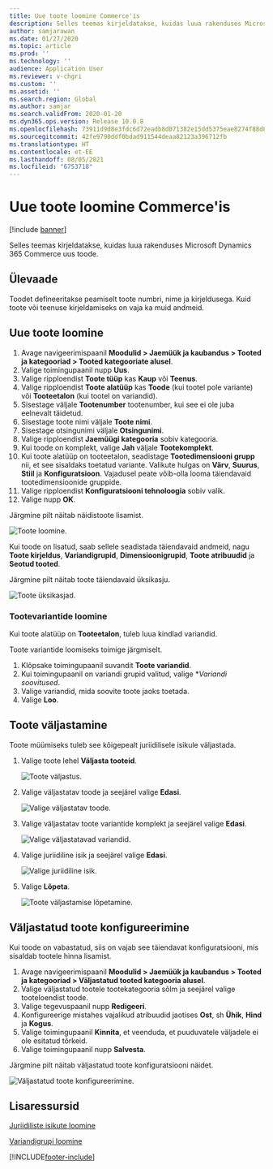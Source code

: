 ```yaml
---
title: Uue toote loomine Commerce'is
description: Selles teemas kirjeldatakse, kuidas luua rakenduses Microsoft Dynamics 365 Commerce uus toode.
author: samjarawan
ms.date: 01/27/2020
ms.topic: article
ms.prod: ''
ms.technology: ''
audience: Application User
ms.reviewer: v-chgri
ms.custom: ''
ms.assetid: ''
ms.search.region: Global
ms.author: samjar
ms.search.validFrom: 2020-01-20
ms.dyn365.ops.version: Release 10.0.8
ms.openlocfilehash: 73911d9d8e3fdc6d72eadb8d071382e15dd5375eae8274f88d88b1078e7720f6
ms.sourcegitcommit: 42fe9790ddf0bdad911544deaa82123a396712fb
ms.translationtype: HT
ms.contentlocale: et-EE
ms.lasthandoff: 08/05/2021
ms.locfileid: "6753718"
---
```

# <a name="create-a-new-product-in-commerce"></a>Uue toote loomine Commerce'is


[!include [banner](includes/banner.md)]

Selles teemas kirjeldatakse, kuidas luua rakenduses Microsoft Dynamics 365 Commerce uus toode.

## <a name="overview"></a>Ülevaade

Toodet defineeritakse peamiselt toote numbri, nime ja kirjeldusega. Kuid toote või teenuse kirjeldamiseks on vaja ka muid andmeid.

## <a name="create-a-new-product"></a>Uue toote loomine

1. Avage navigeerimispaanil **Moodulid \> Jaemüük ja kaubandus \> Tooted ja kategooriad \> Tooted kategooriate alusel**.
1. Valige toimingupaanil nupp **Uus**.
1. Valige ripploendist **Toote tüüp** kas **Kaup** või **Teenus**.
1. Valige ripploendist **Toote alatüüp** kas **Toode** (kui tootel pole variante) või **Tooteetalon** (kui tootel on variandid).
1. Sisestage väljale **Tootenumber** tootenumber, kui see ei ole juba eelnevalt täidetud.
1. Sisestage toote nimi väljale **Toote nimi**.
1. Sisestage otsingunimi väljale **Otsingunimi**.
1. Valige ripploendist **Jaemüügi kategooria** sobiv kategooria.
1. Kui toode on komplekt, valige **Jah** väljale **Tootekomplekt**.
1. Kui toote alatüüp on tooteetalon, seadistage **Tootedimensiooni grupp** nii, et see sisaldaks toetatud variante. Valikute hulgas on **Värv**, **Suurus**, **Stiil** ja **Konfiguratsioon**. Vajadusel peate võib-olla looma täiendavaid tootedimensioonide gruppide.
1. Valige ripploendist **Konfiguratsiooni tehnoloogia** sobiv valik.
1. Valige nupp **OK**.

Järgmine pilt näitab näidistoote lisamist.

![Toote loomine.](media/create-new-product.png)

Kui toode on lisatud, saab sellele seadistada täiendavaid andmeid, nagu **Toote kirjeldus**, **Variandigrupid**, **Dimensioonigrupid**, **Toote atribuudid** ja **Seotud tooted**.

Järgmine pilt näitab toote täiendavaid üksikasju.

![Toote üksikasjad.](media/create-new-product-2.png)

### <a name="create-product-variants"></a>Tootevariantide loomine

Kui toote alatüüp on **Tooteetalon**, tuleb luua kindlad variandid. 

Toote variantide loomiseks toimige järgmiselt.

1. Klõpsake toimingupaanil suvandit **Toote variandid**.
1. Kui toimingupaanil on variandi grupid valitud, valige **Variandi soovitused*.
1. Valige variandid, mida soovite toote jaoks toetada.
1. Valige **Loo**.

## <a name="release-a-product"></a>Toote väljastamine

Toote müümiseks tuleb see kõigepealt juriidilisele isikule väljastada.

1. Valige toote lehel **Väljasta tooteid**.

    ![Toote väljastus.](media/create-new-product-3.png)

1. Valige väljastatav toode ja seejärel valige **Edasi**.

    ![Valige väljastatav toode.](media/create-new-product-4.png)

1. Valige väljastatav toote variantide komplekt ja seejärel valige **Edasi**.

    ![Valige väljastatavad variandid.](media/create-new-product-5.png)

1. Valige juriidiline isik ja seejärel valige **Edasi**.

    ![Valige juriidiline isik.](media/create-new-product-6.png)

1. Valige **Lõpeta**.

    ![Toote väljastamise lõpetamine.](media/create-new-product-7.png)

## <a name="configure-a-released-product"></a>Väljastatud toote konfigureerimine

Kui toode on vabastatud, siis on vajab see täiendavat konfiguratsiooni, mis sisaldab tootele hinna lisamist.

1. Avage navigeerimispaanil **Moodulid \> Jaemüük ja kaubandus \> Tooted ja kategooriad \> Väljastatud tooted kategooria alusel**.
1. Valige väljastatud tootele tootekategooria sõlm ja seejärel valige tooteloendist toode.
1. Valige tegevuspaanil nupp **Redigeeri**.
1. Konfigureerige mistahes vajalikud atribuudid jaotises **Ost**, sh **Ühik**, **Hind** ja **Kogus**.
1. Valige toimingupaanil **Kinnita**, et veenduda, et puuduvatele väljadele ei ole esitatud tõrkeid.
1. Valige toimingupaanil nupp **Salvesta**.

Järgmine pilt näitab väljastatud toote konfiguratsiooni näidet.

![Väljastatud toote konfigureerimine.](media/create-new-product-8.png)

## <a name="additional-resources"></a>Lisaressursid

[Juriidiliste isikute loomine](channels-legal-entities.md)

[Variandigrupi loomine](create-variant-group.md) 


[!INCLUDE[footer-include](../includes/footer-banner.md)]